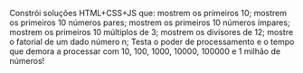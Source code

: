 Constrói soluções HTML+CSS+JS que:
mostrem os primeiros 10;
mostrem os primeiros 10 números pares;
mostrem os primeiros 10 números ímpares;
mostrem os primeiros 10 múltiplos de 3;
mostrem os divisores de 12;
mostre o fatorial de um dado número n;
Testa o poder de processamento e o tempo que demora a processar com 10, 100, 1000, 10000, 100000 e 1 milhão de números!
